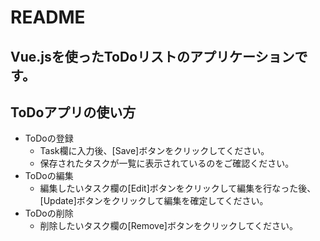 # README

## Vue.jsを使ったToDoリストのアプリケーションです。

## ToDoアプリの使い方
- ToDoの登録
  - Task欄に入力後、[Save]ボタンをクリックしてください。
  - 保存されたタスクが一覧に表示されているのをご確認ください。
- ToDoの編集
  - 編集したいタスク欄の[Edit]ボタンをクリックして編集を行なった後、[Update]ボタンをクリックして編集を確定してください。
- ToDoの削除
  - 削除したいタスク欄の[Remove]ボタンをクリックしてください。
